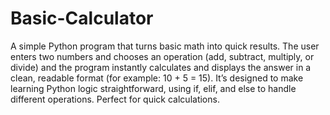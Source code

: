 # Basic-Calculator
A simple Python program that turns basic math into quick results. The user enters two numbers and chooses an operation (add, subtract, multiply, or divide) and the program instantly calculates and displays the answer in a clean, readable format (for example: 10 + 5 = 15). It’s designed to make learning Python logic straightforward, using if, elif, and else to handle different operations. Perfect for quick calculations.
